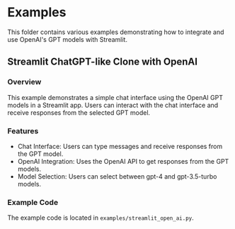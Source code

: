 # Examples

This folder contains various examples demonstrating how to integrate and use
OpenAI's GPT models with Streamlit.

## Streamlit ChatGPT-like Clone with OpenAI

### Overview

This example demonstrates a simple chat interface using the OpenAI GPT models
in a Streamlit app. Users can interact with the chat interface and receive
responses from the selected GPT model.

### Features

* Chat Interface: Users can type messages and receive responses from the GPT model.
* OpenAI Integration: Uses the OpenAI API to get responses from the GPT models.
* Model Selection: Users can select between gpt-4 and gpt-3.5-turbo models.

### Example Code

The example code is located in `examples/streamlit_open_ai.py`.
